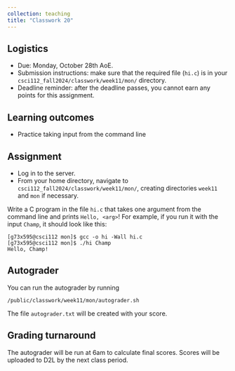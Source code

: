 ```yaml
---
collection: teaching
title: "Classwork 20"
---
```


## Logistics
* Due: Monday, October 28th AoE.
* Submission instructions: make sure that the required file (`hi.c`) is in your
	`csci112_fall2024/classwork/week11/mon/` directory.
* Deadline reminder: after the deadline passes, you cannot earn any points for
	this assignment.

## Learning outcomes
* Practice taking input from the command line

## Assignment

* Log in to the server.
* From your home directory, navigate to `csci112_fall2024/classwork/week11/mon/`, creating directories `week11`
and `mon` if necessary.

Write a C program in the file `hi.c` that takes one argument from the command line and prints
	`Hello, <arg>`! For example, if you run it with the input `Champ`, it
	should look like this:

```
[g73x595@csci112 mon]$ gcc -o hi -Wall hi.c
[g73x595@csci112 mon]$ ./hi Champ
Hello, Champ!
```

## Autograder

You can run the autograder by running

```
/public/classwork/week11/mon/autograder.sh
```

The file `autograder.txt` will be created with your score.


## Grading turnaround

The autograder will be run at 6am to calculate final scores. Scores will be
uploaded to D2L by the next class period.
